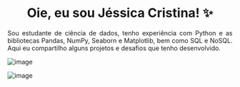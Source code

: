
<h1 align="center"> Oie, eu sou Jéssica Cristina! ✨ </h1>



<p align="justify"> Sou estudante de ciência de dados, tenho experiência com Python e as bibliotecas Pandas, NumPy, Seaborn e Matplotlib, bem como SQL e NoSQL. Aqui eu compartilho alguns projetos e desafios que tenho desenvolvido. 


![image](https://github.com/jessicacristinams/jessicacristinams/assets/109877484/641c189f-f1d2-42d6-9234-c34b850ed9c5)


![image](https://github.com/jessicacristinams/jessicacristinams/assets/109877484/bd501694-9f49-49ea-9510-d0b469c73454)

</p>
